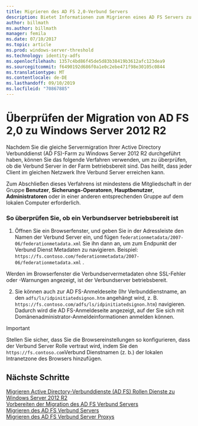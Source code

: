 ```yaml
---
title: Migrieren des AD FS 2,0-Verbund Servers
description: Bietet Informationen zum Migrieren eines AD FS Servers zu Windows Server 2012 R2.
author: billmath
ms.author: billmath
manager: femila
ms.date: 07/10/2017
ms.topic: article
ms.prod: windows-server-threshold
ms.technology: identity-adfs
ms.openlocfilehash: 1357c4bd86f45de5d83b38419b3612afc123dea9
ms.sourcegitcommit: f6490192d686f0a1e0c2ebe471f98e30105c0844
ms.translationtype: MT
ms.contentlocale: de-DE
ms.lasthandoff: 09/10/2019
ms.locfileid: "70867885"
---
```

# <a name="verify-the-ad-fs-20-migration-to-windows-server-2012-r2"></a>Überprüfen der Migration von AD FS 2,0 zu Windows Server 2012 R2

Nachdem Sie die gleiche Servermigration Ihrer Active Directory Verbunddienst (AD FS)-Farm zu Windows Server 2012 R2 durchgeführt haben, können Sie das folgende Verfahren verwenden, um zu überprüfen, ob die Verbund Server in der Farm betriebsbereit sind. Das heißt, dass jeder Client im gleichen Netzwerk Ihre Verbund Server erreichen kann.  
  
Zum Abschließen dieses Verfahrens ist mindestens die Mitgliedschaft in der Gruppe **Benutzer**, **Sicherungs-Operatoren**, **Hauptbenutzer**, **Administratoren** oder in einer anderen entsprechenden Gruppe auf dem lokalen Computer erforderlich.
  
### <a name="to-verify-that-a-federation-server-is-operational"></a>So überprüfen Sie, ob ein Verbundserver betriebsbereit ist  
  
1.  Öffnen Sie ein Browserfenster, und geben Sie in der Adressleiste den Namen der Verbund Server ein, und fügen `federationmetadata/2007-06/federationmetadata.xml` Sie ihn dann an, um zum Endpunkt der Verbund Dienst Metadaten zu navigieren. Beispiel: `https://fs.contoso.com/federationmetadata/2007-06/federationmetadata.xml` .  
  
Werden im Browserfenster die Verbundservermetadaten ohne SSL-Fehler oder -Warnungen angezeigt, ist der Verbundserver betriebsbereit.  
  
2. Sie können auch zur AD FS-Anmeldeseite (Ihr Verbunddienstname, an den `adfs/ls/idpinitiatedsignon.htm` angehängt wird, z. B. `https://fs.contoso.com/adfs/ls/idpinitiatedsignon.htm`) navigieren.  Dadurch wird die AD FS-Anmeldeseite angezeigt, auf der Sie sich mit Domänenadministrator-Anmeldeinformationen anmelden können.  
  
> [!IMPORTANT]
>  Stellen Sie sicher, dass Sie die Browsereinstellungen so konfigurieren, dass der Verbund Server Rolle vertraut wird, indem Sie den `https://fs.contoso.com`Verbund Dienstnamen (z. b.) der lokalen Intranetzone des Browsers hinzufügen.  
  
## <a name="next-steps"></a>Nächste Schritte
 [Migrieren Active Directory-Verbunddienste (AD FS) Rollen Dienste zu Windows Server 2012 R2](migrate-ad-fs-service-role-to-windows-server-r2.md)   
 [Vorbereiten der Migration des AD FS Verbund Servers](prepare-migrate-ad-fs-server-r2.md)  
 [Migrieren des AD FS Verbund Servers](migrate-ad-fs-fed-server-r2.md)   
 [Migrieren des AD FS Verbund Server Proxys](migrate-fed-server-proxy-r2.md)   
